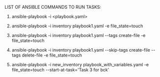 LIST OF ANSIBLE COMMANDS TO RUN TASKS:


1) ansible-playbook -i <inventory> <playbook.yaml> <options>

2) ansible-playbook -i inventory playbook1.yaml -e file_state=touch

3) ansible-playbook -i inventory playbook1.yaml --tags create-file -e file_state=touch

4) ansible-playbook -i inventory playbook1.yaml --skip-tags create-file --tags delete-file  -e file_state=touch

5) ansible-playbook -i new_inventory playbook_with_variables.yaml -e file_state=touch --start-at-task='Task 3 for bck'
